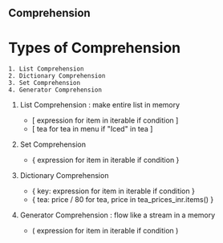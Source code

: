 ## Comprehension

# Types of Comprehension
    1. List Comprehension
    2. Dictionary Comprehension
    3. Set Comprehension
    4. Generator Comprehension

1. List Comprehension : make entire list in memory

    - [ expression for item in iterable if condition ]
    - [ tea for tea in menu if "Iced" in tea ]

2. Set Comprehension

    - { expression for item in iterable if condition }

3. Dictionary Comprehension

    - { key: expression for item in iterable if condition }
    - { tea: price / 80 for tea, price in tea_prices_inr.items() }

4. Generator Comprehension : flow like a stream in a memory

    - ( expression for item in iterable if condition )